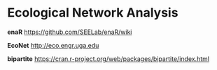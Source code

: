 Ecological Network Analysis
===========================

**enaR**
https://github.com/SEELab/enaR/wiki

**EcoNet**
http://eco.engr.uga.edu

**bipartite**
https://cran.r-project.org/web/packages/bipartite/index.html
